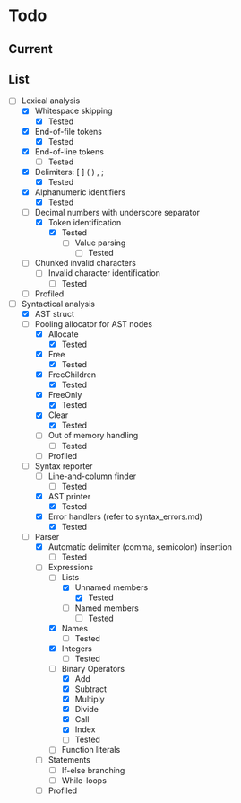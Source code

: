 # Todo

## Current

## List

- [ ] Lexical analysis
  - [x] Whitespace skipping
    - [x] Tested
  - [x] End-of-file tokens
    - [x] Tested
  - [x] End-of-line tokens
    - [ ] Tested
  - [x] Delimiters: [ ] ( ) , ;
    - [x] Tested
  - [x] Alphanumeric identifiers
    - [x] Tested
  - [ ] Decimal numbers with underscore separator
    - [x] Token identification
      - [x] Tested
        - [ ] Value parsing
          - [ ] Tested
  - [ ] Chunked invalid characters
    - [ ] Invalid character identification
      - [ ] Tested
  - [ ] Profiled
- [ ] Syntactical analysis
  - [x] AST struct
  - [ ] Pooling allocator for AST nodes
    - [x] Allocate
      - [x] Tested
    - [x] Free
      - [x] Tested
    - [x] FreeChildren
      - [x] Tested
    - [x] FreeOnly
      - [x] Tested
    - [x] Clear
      - [x] Tested
    - [ ] Out of memory handling
      - [ ] Tested
    - [ ] Profiled
  - [ ] Syntax reporter
    - [ ] Line-and-column finder
      - [ ] Tested
    - [x] AST printer
      - [x] Tested
    - [x] Error handlers (refer to syntax_errors.md)
      - [x] Tested
  - [ ] Parser
    - [x] Automatic delimiter (comma, semicolon) insertion
      - [ ] Tested
    - [ ] Expressions
      - [ ] Lists
        - [x] Unnamed members
          - [x] Tested
        - [ ] Named members
          - [ ] Tested
      - [x] Names
        - [ ] Tested
      - [x] Integers
        - [ ] Tested
      - [ ] Binary Operators
        - [x] Add
        - [x] Subtract
        - [x] Multiply
        - [x] Divide
        - [x] Call
        - [x] Index
        - [ ] Tested
      - [ ] Function literals
    - [ ] Statements
      - [ ] If-else branching
      - [ ] While-loops
    - [ ] Profiled
